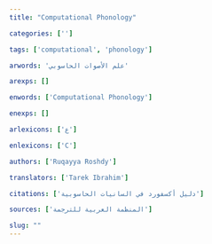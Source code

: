 ```yaml
---
title: "Computational Phonology"

categories: ['']

tags: ['computational', 'phonology']

arwords: 'علم اﻷصوات الحاسوبي'

arexps: []

enwords: ['Computational Phonology']

enexps: []

arlexicons: ['ع']

enlexicons: ['C']

authors: ['Ruqayya Roshdy']

translators: ['Tarek Ibrahim']

citations: ['دليل أكسفورد في السانيات الحاسوبية']

sources: ['المنظمة العربية للترجمة']

slug: ""
---
```

